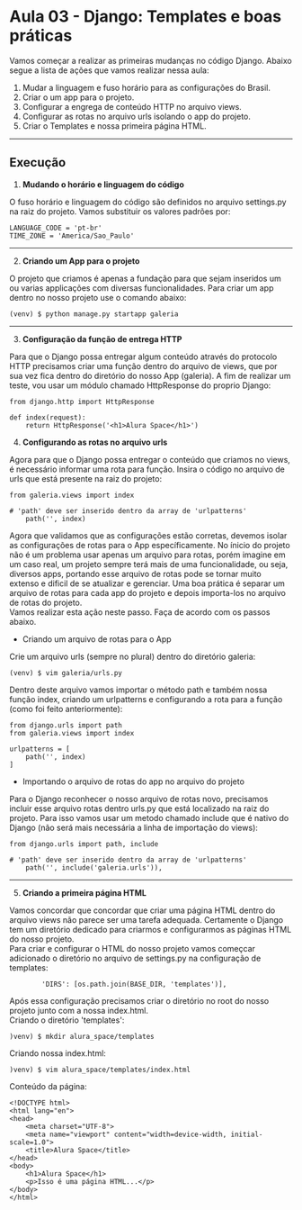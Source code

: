 # Aula 03 - Django: Templates e boas práticas
Vamos começar a realizar as primeiras mudanças no código Django. Abaixo segue a lista de ações que vamos realizar nessa aula:

1. Mudar a linguagem e fuso horário para as configurações do Brasil.
2. Criar o um app para o projeto.
3. Configurar a engrega de conteúdo HTTP no arquivo views.
4. Configurar as rotas no arquivo urls isolando o app do projeto.
5. Criar o Templates e nossa primeira página HTML.

---

## Execução

1. **Mudando o horário e linguagem do código**

O fuso horário e linguagem do código são definidos no arquivo settings.py na raiz do projeto. Vamos substituir os valores padrões por:
```
LANGUAGE_CODE = 'pt-br'
TIME_ZONE = 'America/Sao_Paulo'
```

---

2. **Criando um App para o projeto**

O projeto que criamos é apenas a fundação para que sejam inseridos um ou varias applicações com diversas funcionalidades. Para criar um app dentro no nosso projeto use o comando abaixo:
```
(venv) $ python manage.py startapp galeria
```

---

3. **Configuração da função de entrega HTTP**

Para que o Django possa entregar algum conteúdo através do protocolo HTTP precisamos criar uma função dentro do arquivo de views, que por sua vez fica dentro do diretório do nosso App (galeria). A fim de realizar um teste, vou usar um módulo chamado HttpResponse do proprio Django:
```
from django.http import HttpResponse

def index(request):
    return HttpResponse('<h1>Alura Space</h1>')
```

4. **Configurando as rotas no arquivo urls**

Agora para que o Django possa entregar o conteúdo que criamos no views, é necessário informar uma rota para função. Insira o código no arquivo de urls que está presente na raiz do projeto:
```
from galeria.views import index

# 'path' deve ser inserido dentro da array de 'urlpatterns'
    path('', index)
```

Agora que validamos que as configurações estão corretas, devemos isolar as configurações de rotas para o App específicamente. No ínicio do projeto não é um problema usar apenas um arquivo para rotas, porém imagine em um caso real, um projeto sempre terá mais de uma funcionalidade, ou seja, diversos apps, portando esse arquivo de rotas pode se tornar muito extenso e dificil de se atualizar e gerenciar. Uma boa prática é separar um arquivo de rotas para cada app do projeto e depois importa-los no arquivo de rotas do projeto. </br>
Vamos realizar esta ação neste passo. Faça de acordo com os passos abaixo.

* Criando um arquivo de rotas para o App

Crie um arquivo urls (sempre no plural) dentro do diretório galeria:
```
(venv) $ vim galeria/urls.py
```

Dentro deste arquivo vamos importar o método path e também nossa função index, criando um urlpatterns e configurando a rota para a função (como foi feito anteriormente):
```
from django.urls import path 
from galeria.views import index

urlpatterns = [
    path('', index)
]
```

* Importando o arquivo de rotas do app no arquivo do projeto

Para o Django reconhecer o nosso arquivo de rotas novo, precisamos incluir esse arquivo rotas dentro urls.py que está localizado na raiz do projeto. Para isso vamos usar um metodo chamado include que é nativo do Django (não será mais necessária a linha de importação do views):
```
from django.urls import path, include

# 'path' deve ser inserido dentro da array de 'urlpatterns'
    path('', include('galeria.urls')),
```

---

5. **Criando a primeira página HTML**

Vamos concordar que concordar que criar uma página HTML dentro do arquivo views não parece ser uma tarefa adequada. Certamente o Django tem um diretório dedicado para criarmos e configurarmos as páginas HTML do nosso projeto.</br>
Para criar e configurar o HTML do nosso projeto vamos começcar adicionado o diretório no arquivo de settings.py na configuração de templates:
```
        'DIRS': [os.path.join(BASE_DIR, 'templates')],
```

Após essa configuração precisamos criar o diretório no root do nosso projeto junto com a nossa index.html.</br>
Criando o diretório 'templates':
```
)venv) $ mkdir alura_space/templates
```

Criando nossa index.html:
```
)venv) $ vim alura_space/templates/index.html
```

Conteúdo da página:
```
<!DOCTYPE html>
<html lang="en">
<head>
    <meta charset="UTF-8">
    <meta name="viewport" content="width=device-width, initial-scale=1.0">
    <title>Alura Space</title>
</head>
<body>
    <h1>Alura Space</h1>
    <p>Isso é uma página HTML...</p>
</body>
</html>
```